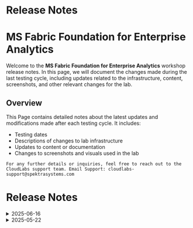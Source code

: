 # Release Notes

# MS Fabric Foundation for Enterprise Analytics

Welcome to the **MS Fabric Foundation for Enterprise Analytics** workshop release notes. In this page, we will document the changes made during the last testing cycle, including updates related to the infrastructure, content, screenshots, and other relevant changes for the lab.

## Overview

This Page contains detailed notes about the latest updates and modifications made after each testing cycle. It includes:

- Testing dates
- Descriptions of changes to lab infrastructure
- Updates to content or documentation
- Changes to screenshots and visuals used in the lab

`For any further details or inquiries, feel free to reach out to the CloudLabs support team. Email Support: cloudlabs-support@spektrasystems.com`

# Release Notes

<details>
  <summary>2025-06-16</summary>

## Release Date: 2025-06-16

- **Testing Date**: 2025-06-16

## Infrastructure Changes

NA

## Content Changes
  
Instructions were updated to be more precise and clear.

## Screenshot Updates

Screenshots were updated to enhance the overall user experience. 

## Validation

NA

## Testing Notes

- **Test Validation Summary**: Validated the lab guide steps.
</details>

<details>
  <summary>2025-05-22</summary>
  
## Infrastructure Changes

NA

## Content Changes

- **Change**:
    - Updated lab guide with multiple screenshots, as there were UI changes in Azure OpenAI.
    - **Getting started page** updated with new CloudLabs UI changes.

## Screenshot Updates

- **Change**: Screenshots are up-to-date.

## Testing Notes

- **Testing Date**: 2025-05-22
</details>